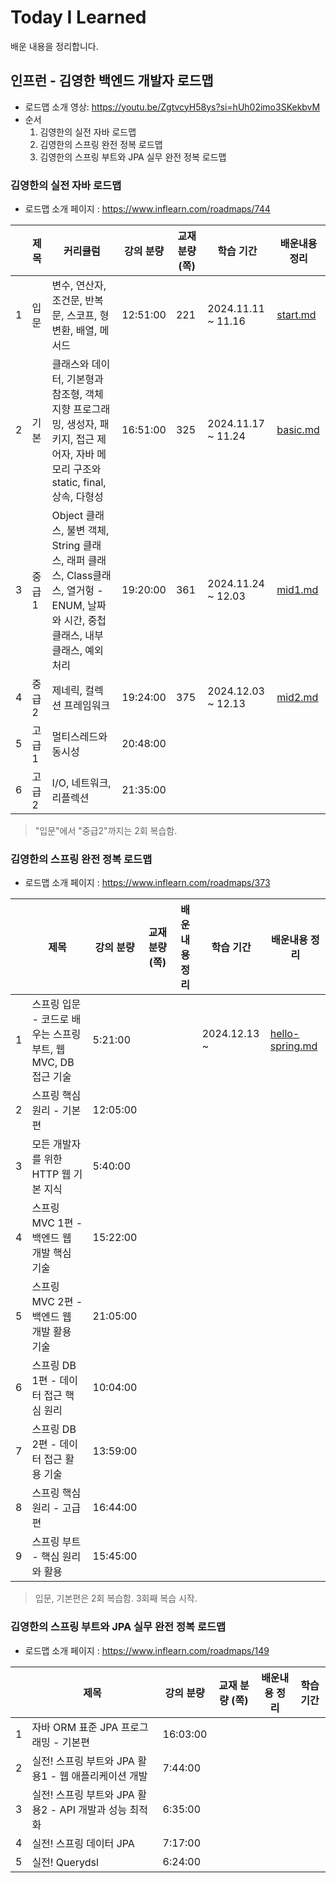 # Today I Learned

배운 내용을 정리합니다.


## 인프런 - 김영한 백엔드 개발자 로드맵

- 로드맵 소개 영상: https://youtu.be/ZgtvcyH58ys?si=hUh02imo3SKekbvM
- 순서
  1. 김영한의 실전 자바 로드맵
  2. 김영한의 스프링 완전 정복 로드맵
  3. 김영한의 스프링 부트와 JPA 실무 완전 정복 로드맵

### 김영한의 실전 자바 로드맵

-  로드맵 소개 페이지 : https://www.inflearn.com/roadmaps/744

|   | 제목   | 커리큘럼                                                                                      | 강의 분량    | 교재 분량 (쪽) | 학습 기간              | 배운내용 정리                           |
|---|------|-------------------------------------------------------------------------------------------|----------|-----------|--------------------|-----------------------------------|
| 1 | 입문   | 변수, 연산자, 조건문, 반복문, 스코프, 형변환, 배열, 메서드                                                      | 12:51:00 | 221       | 2024.11.11 ~ 11.16 | [start.md](java/java_01_start.md) |
| 2 | 기본   | 클래스와 데이터, 기본형과 참조형, 객체 지향 프로그래밍, 생성자, 패키지, 접근 제어자, 자바 메모리 구조와 static, final, 상속, 다형성      | 16:51:00 | 325       | 2024.11.17 ~ 11.24 | [basic.md](java/java_02_basic.md) |
| 3 | 중급 1 | Object 클래스, 불변 객체, String 클래스, 래퍼 클래스, Class클래스, 열거헝 - ENUM, 날짜와 시간, 중첩 클래스, 내부 클래스, 예외처리 | 19:20:00 | 361       | 2024.11.24 ~ 12.03 | [mid1.md](java/java_03_mid1.md)   |
| 4 | 중급 2 | 제네릭, 컬렉션 프레임워크                                                                            | 19:24:00 | 375       | 2024.12.03 ~ 12.13 | [mid2.md](java/java_04_mid2.md)   |
| 5 | 고급 1 | 멀티스레드와 동시성                                                                                | 20:48:00 |           |                    |                                   |
| 6 | 고급 2 | I/O, 네트워크, 리플렉션                                                                           | 21:35:00 |           |                    |                                   |

> "입문"에서 "중급2"까지는 2회 복습함.

### 김영한의 스프링 완전 정복 로드맵

- 로드맵 소개 페이지 : https://www.inflearn.com/roadmaps/373

|   | 제목                                       | 강의 분량    | 교재 분량 (쪽) | 배운내용 정리 | 학습 기간        | 배운내용 정리                                      |
|---|------------------------------------------|----------|-----------|---------|--------------|----------------------------------------------|
| 1 | 스프링 입문 - 코드로 배우는 스프링 부트, 웹 MVC, DB 접근 기술 | 5:21:00  |           |         | 2024.12.13 ~ | [hello-spring.md](spring/spring_01_start.md) |
| 2 | 스프링 핵심 원리 - 기본편                          | 12:05:00 |           |         |              |                                              |
| 3 | 모든 개발자를 위한 HTTP 웹 기본 지식                  | 5:40:00  |           |         |              |                                              |
| 4 | 스프링 MVC 1편 - 백엔드 웹 개발 핵심 기술              | 15:22:00 |           |         |              |                                              |
| 5 | 스프링 MVC 2편 - 백엔드 웹 개발 활용 기술              | 21:05:00 |           |         |              |                                              |
| 6 | 스프링 DB 1편 - 데이터 접근 핵심 원리                 | 10:04:00 |           |         |              |                                              |
| 7 | 스프링 DB 2편 - 데이터 접근 활용 기술                 | 13:59:00 |           |         |              |                                              |
| 8 | 스프링 핵심 원리 - 고급편                          | 16:44:00 |           |         |              |                                              |
| 9 | 스프링 부트 - 핵심 원리와 활용                       | 15:45:00 |           |         |              |                                              |

> 입문, 기본편은 2회 복습함. 3회째 복습 시작.

### 김영한의 스프링 부트와 JPA 실무 완전 정복 로드맵

- 로드맵 소개 페이지 : https://www.inflearn.com/roadmaps/149

|   | 제목                                   | 강의 분량    | 교재 분량 (쪽) | 배운내용 정리 | 학습 기간 |
|---|--------------------------------------|----------|-----------|---------|-------|
| 1 | 자바 ORM 표준 JPA 프로그래밍 - 기본편            | 16:03:00 |           |         |       |
| 2 | 실전! 스프링 부트와 JPA 활용1 - 웹 애플리케이션 개발    | 7:44:00  |           |         |       |
| 3 | 실전! 스프링 부트와 JPA 활용2 - API 개발과 성능 최적화 | 6:35:00  |           |         |       |
| 4 | 실전! 스프링 데이터 JPA                      | 7:17:00  |           |         |       |
| 5 | 실전! Querydsl                         | 6:24:00  |           |         |       |